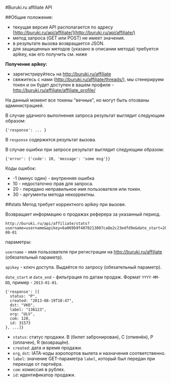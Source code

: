 #Buruki.ru affiliate API

##Общие положения:

 - текущая версия API располагается по адресу [http://buruki.ru/api/affiliate/](http://buruki.ru/api/affiliate/)
 - метод запроса (GET или POST) не имеет значения.
 - в результате вызова возвращается JSON.
 - для защищенных методов (указано в описании метода) требуется apikey, как его получить см. ниже

**Получение apikey:**
 - зарегистрируйтесь на http://buruki.ru/affiliate
 - свяжитесь с нами (http://buruki.ru/affiliate/threads/), мы сгенерируем токен и он будет доступен в вашем профиле - http://buruki.ru/affiliate/affiliate_profile/

На данный момент все токены "вечные", но могут быть отозваны администрацией.

В случае удачного выполнения запроса результат выглядит следующим образом:
```
{'response': ... }
```
В `response` содержится результат вызова.

В случае ошибки при запросе результат выглядит следующим образом:
```
{'error': {'code': 10, 'message': 'some msg'}}
```

Коды ошибок:
 - -1 (минус один) - внутренняя ошибка
 - 10 - недостаточно прав для запроса.
 - 20 - передано неправильное имя пользователя или токен.
 - 30 - аргументы метода некорректны.

##stats
Метод требует корректного apikey при вызове.

Возвращает информацию о продажах реферера за указанный период.

```
http://buruki.ru/api/affiliate/stats?username=username&apikey=6a069b9f4070213007ca8e2c23edfd9e&date_start=2013-08-01
```

параметры:

`username` - имя пользователя при регистрации на http://buruki.ru/affiliate (обязательный параметр).

`apikey` - ключ доступа. Выдаётся по запросу (обязательный параметр).

`date_start` и `date_end` - фильтрация по датам продаж. Формат `YYYY-MM-DD`, пример - `2013-01-01`.

```
{'response': [{
  status: "P",
  created: "2013-08-19T10:47",
  dst: "VKO",
  label: "136123",
  org: "ULV",
  com: 120,
  id: 31573
}, ...]}
``` 

 - `status`: статус продажи. B (билет забронирован), C (отменён), P (оплачен), R (возвращён).
 - `created`: дата и время продажи.
 - `org`, `dst`: IATA-коды аэропортов вылета и назначения соответственно.
 - `label`: значение GET-параметра `label`, который был передан при переходе от партнёра.
 - `com`: комиссия в рублях.
 - `id`: идентификатор продажи.
